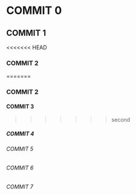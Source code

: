 # COMMIT 0
## COMMIT 1
<<<<<<< HEAD
### COMMIT 2
=======
### COMMIT 2
#### COMMIT 3
>>>>>>> second
##### COMMIT 4
###### COMMIT 5
###### COMMIT 6
###### COMMIT 7